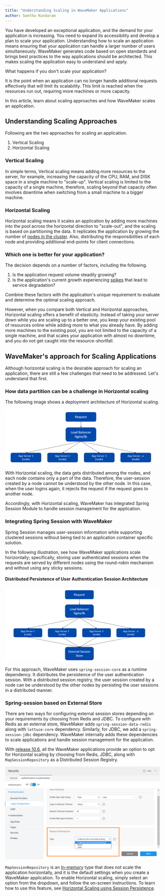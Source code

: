 ```yaml
---
title: "Understanding Scaling in WaveMaker Applications"
author: Swetha Kundaram
---
```


You have developed an exceptional application, and the demand for your application is increasing. You need to expand its accessibility and develop a plan to scale your application. Understanding how to scale an application means ensuring that your application can handle a larger number of users simultaneously. WaveMaker generates code based on open standards and brings best practices to the way applications should be architected. This makes scaling the application easy to understand and apply.

What happens if you don't scale your application?

It is the point when an application can no longer handle additional requests effectively that will limit its scalability. This limit is reached when the resources run out, requiring more machines or more capacity.

In this article, learn about scaling approaches and how WaveMaker scales an application.

<!-- truncate -->

## Understanding Scaling Approaches

Following are the two approaches for scaling an application.

1. Vertical Scaling
2. Horizontal Scaling

### Vertical Scaling

In simple terms, Vertical scaling means adding more resources to the server, for example, increasing the capacity of the CPU, RAM, and DISK space in a single machine to "scale-up". Vertical scaling is limited to the capacity of a single machine, therefore, scaling beyond that capacity often involves downtime when switching from a small machine to a bigger machine.

### Horizontal Scaling

Horizontal scaling means it scales an application by adding more machines into the pool across the horizontal direction to "scale-out", and the scaling is based on partitioning the data. It replicates the application by growing the number of [nodes in the cluster](https://www.onixnet.com/insights/kubernetes-101-what-are-nodes-and-clusters#:~:text=Every%20cluster%20has%20one%20master,to%20be%20a%20single%20system.). Also, distributing the responsibilities of each node and providing additional end-points for client connections. 

### Which one is better for your application?

The decision depends on a number of factors, including the following.

1. Is the application request volume steadily growing?
2. Is the application's current growth experiencing [spikes](https://www.techopedia.com/definition/33767/spike-testing) that lead to service degradation?

Combine these factors with the application's unique requirement to evaluate and determine the optimal scaling approach.

However, when you compare both Vertical and Horizontal approaches, Horizontal scaling offers a benefit of elasticity. Instead of taking your server down while you are scaling up to a better one, you keep your existing pool of resources online while adding more to what you already have. By adding more machines to the existing pool, you are not limited to the capacity of a single machine, and that scales your application with almost no downtime, and you do not get caught into the resource-shortfall.

## WaveMaker's approach for Scaling Applications

Although horizontal scaling is the desirable approach for scaling an application, there are still a few challenges that need to be addressed. Let's understand that first.

### How data partition can be a challenge in Horizontal scaling

The following image shows a deployment architecture of Horizontal scaling.

![Horizontal Scaling Deployment Architecture](/learn/assets/horizontal-scaling.png)

With Horizontal scaling, the data gets distributed among the nodes, and each node contains only a part of the data. Therefore, the user-session created by a node cannot be understood by the other node. In this case, when the user logins again, it rejects the request if the request goes to another node.

Accordingly, with Horizontal scaling, WaveMaker has integrated Spring Session Module to handle session management for the application.

### Integrating Spring Session with WaveMaker

Spring Session manages user-session information while supporting clustered sessions without being tied to an application container specific solution.

In the following illustration, see how WaveMaker applications scale horizontally; specifically, storing user authenticated sessions when the requests are served by different nodes using the round-robin mechanism and without using any sticky sessions.

#### Distributed Persistence of User Authentication Session Architecture

![Distributed Persistence of User Authentication Session](/learn/assets/session-persistence.png)

For this approach, WaveMaker uses `spring-session-core` as a runtime dependency. It distributes the persistence of the user authentication session. With a distributed session registry, the user session created by a node can be understood by the other nodes by persisting the user sessions in a distributed manner.

### Spring-session based on External Store

There are two ways for configuring external session stores depending on your requirements by choosing from Redis and JDBC. To configure with Redis as an external store, WaveMaker adds `spring-session-data-redis` along with `lettuce-core` dependency. Similarly, for JDBC, we add a `spring-session-jdbc` dependency. WaveMaker internally adds these dependencies to scale applications and handle session management for the application.

With [release 10.6](/learn/wavemaker-release-notes/v10-6-0), all the WaveMaker applications provide an option to opt for Horizontal scaling by choosing from Redis, JDBC, along with `MapSessionRepository` as a Distributed Session Registry.

![Session Persistence with Horizontal Scaling](/learn/assets/session-persistence-horizontal-scaling.png)

`MapSessionRepository` is an [In-memory](/learn/app-development/app-security/session-persistence#in-memory) type that does not scale the application horizontally, and it is the default settings when you create a WaveMaker application. To enable Horizontal scaling, simply select an option from the dropdown, and follow the on-screen instructions. To learn how to use this feature, see [Horizontal Scaling using Session Persistence](/learn/app-development/app-security/session-persistence#in-memory).


